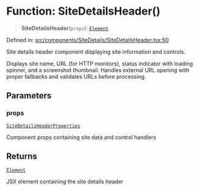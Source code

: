 # Function: SiteDetailsHeader()

> **SiteDetailsHeader**(`props`): [`Element`](https://github.com/DefinitelyTyped/DefinitelyTyped/blob/80449050d0e5e84f44ffa3fd3dc5651e4747e589/types/react/jsx-runtime.d.ts#L6)

Defined in: [src/components/SiteDetails/SiteDetailsHeader.tsx:50](https://github.com/Nick2bad4u/Uptime-Watcher/blob/main/src/components/SiteDetails/SiteDetailsHeader.tsx#L50)

Site details header component displaying site information and controls.

Displays site name, URL (for HTTP monitors), status indicator with loading
spinner, and a screenshot thumbnail. Handles external URL opening with proper
fallbacks and validates URLs before processing.

## Parameters

### props

[`SiteDetailsHeaderProperties`](../interfaces/SiteDetailsHeaderProperties.md)

Component props containing site data and control handlers

## Returns

[`Element`](https://github.com/DefinitelyTyped/DefinitelyTyped/blob/80449050d0e5e84f44ffa3fd3dc5651e4747e589/types/react/jsx-runtime.d.ts#L6)

JSX element containing the site details header
